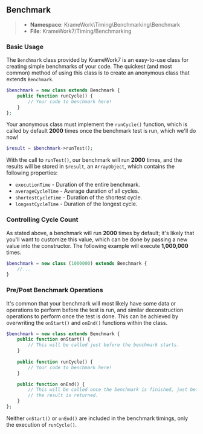 ## Benchmark
>- **Namespace**: KrameWork\Timing\Benchmarking\Benchmark
>- **File**: KrameWork7/Timing/Benchmarking

### Basic Usage
The `Benchmark` class provided by KrameWork7 is an easy-to-use class for creating simple benchmarks of your code. The quickest (and most common) method of using this class is to create an anonymous class that extends `Benchmark`.
```php
$benchmark = new class extends Benchmark {
	public function runCycle() {
		// Your code to benchmark here!
	}
};
```
Your anonymous class must implement the `runCycle()` function, which is called by default **2000** times once the benchmark test is run, which we'll do now!
```php
$result = $benchmark->runTest();
```
With the call to `runTest()`, our benchmark will run **2000** times, and the results will be stored in `$result`, an `ArrayObject`, which contains the following properties:

 - `executionTime` - Duration of the entire benchmark.
 - `averageCycleTime` - Average duration of all cycles.
 - `shortestCycleTime` - Duration of the shortest cycle.
 - `longestCycleTime` - Duration of the longest cycle.

### Controlling Cycle Count
As stated above, a benchmark will run **2000** times by default; it's likely that you'll want to customize this value, which can be done by passing a new value into the constructor. The following example will execute **1,000,000** times.
```php
$benchmark = new class (1000000) extends Benchmark {
	//...
}
```
### Pre/Post Benchmark Operations
It's common that your benchmark will most likely have some data or operations to perform before the test is run, and similar deconstruction operations to perform once the test is done. This can be achieved by overwriting the `onStart()` and `onEnd()` functions within the class.
```php
$benchmark = new class extends Benchmark {
	public function onStart() {
		// This will be called just before the benchmark starts.
	}
	
	public function runCycle() {
		// Your code to benchmark here!
	}

	public function onEnd() {
		// This will be called once the benchmark is finished, just before
		// the result is returned.
	}
};
```
Neither `onStart()` or `onEnd()` are included in the benchmark timings, only the execution of `runCycle()`.